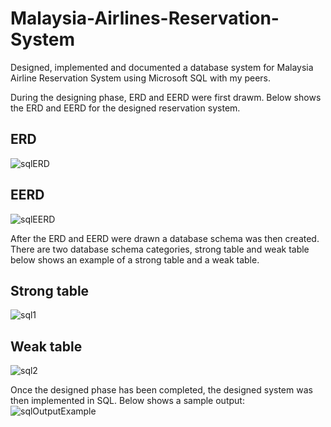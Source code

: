 # Malaysia-Airlines-Reservation-System
Designed, implemented and documented a database system for Malaysia Airline Reservation System using Microsoft SQL with my peers.

During the designing phase, ERD and EERD were first drawm. Below shows the ERD and EERD for the designed reservation system.
## ERD
![sqlERD](https://user-images.githubusercontent.com/90762158/159117129-03b9d3eb-59b9-44f2-9e37-03e60a3d414a.jpg)

## EERD
![sqlEERD](https://user-images.githubusercontent.com/90762158/159117137-fc58f56e-b3cf-411b-9c02-966ab319ded5.jpg)

After the ERD and EERD were drawn a database schema was then created. There are two database schema categories, strong table and weak table below shows an example of a strong table and a weak table.
## Strong table
![sql1](https://user-images.githubusercontent.com/90762158/159116999-73ef5ca6-efdf-40e2-ae0d-6c1438a5aa44.jpg)

## Weak table
![sql2](https://user-images.githubusercontent.com/90762158/159117017-724a20fe-3157-41c4-a7bc-ef612d99d037.jpg)

Once the designed phase has been completed, the designed system was then implemented in SQL. Below shows a sample output:
![sqlOutputExample](https://user-images.githubusercontent.com/90762158/159117221-502d309a-3e36-49d2-9e7f-1ff69a76f067.jpg)
